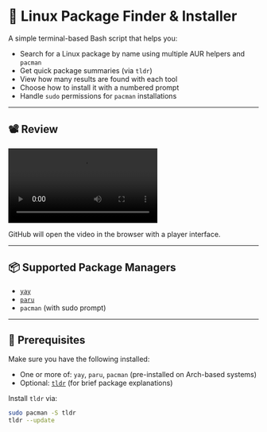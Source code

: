 # 🐧 Linux Package Finder & Installer

A simple terminal-based Bash script that helps you:

- Search for a Linux package by name using multiple AUR helpers and `pacman`
- Get quick package summaries (via `tldr`)
- View how many results are found with each tool
- Choose how to install it with a numbered prompt
- Handle `sudo` permissions for `pacman` installations

---

## 📽️ Review

![package-manager review.mp4](https://github.com/greedoftheendless/Package-manager/blob/main/package-manager%20review.mp4)

GitHub will open the video in the browser with a player interface.

---

## 📦 Supported Package Managers

- [`yay`](https://github.com/Jguer/yay)
- [`paru`](https://github.com/Morganamilo/paru)
- `pacman` (with sudo prompt)

---

## 🧰 Prerequisites

Make sure you have the following installed:

- One or more of: `yay`, `paru`, `pacman` (pre-installed on Arch-based systems)
- Optional: [`tldr`](https://tldr.sh/) (for brief package explanations)

Install `tldr` via:

```bash
sudo pacman -S tldr
tldr --update
